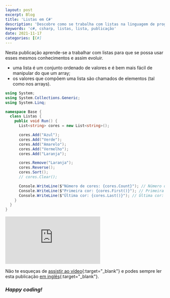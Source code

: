 ```yaml
---
layout: post
excerpt: Blog
title: 'Listas em C#'
description: 'Descobre como se trabalha com listas na linguagem de programação C#. Obtém respostas às tuas dúvidas com a teoria e os exemplos apresentados.'
keywords: 'c#, csharp, listas, lista, publicação'
date: 2021-11-17
categories: [C#]
---
```


Nesta publicação aprende-se a trabalhar com listas para que se possa usar esses mesmos conhecimentos e assim evoluir.

- uma lista é um conjunto ordenado de valores e é bem mais fácil de manipular do que um array;
- os valores que compõem uma lista são chamados de elementos (tal como nos arrays).

```csharp
using System;
using System.Collections.Generic;
using System.Linq;

namespace Base {
  class Listas {
    public void Run() {
      List<string> cores = new List<string>();

      cores.Add("Azul");
      cores.Add("Verde");
      cores.Add("Amarelo");
      cores.Add("Vermelho");
      cores.Add("Laranja");

      cores.Remove("Laranja");
      cores.Reverse();
      cores.Sort();
      // cores.Clear();

      Console.WriteLine($"Número de cores: {cores.Count}"); // Número de cores: 4
      Console.WriteLine($"Primeira cor: {cores.First()}"); // Primeira cor: Amarelo
      Console.WriteLine($"Última cor: {cores.Last()}"); // Última cor: Vermelho
    }
  }
}
```

<div class="video-container">
  <iframe src="https://www.youtube.com/embed/Eov-gcwg9zc" frameborder="0" allowfullscreen></iframe>
</div>

Não te esqueças de [assistir ao vídeo](https://youtu.be/Eov-gcwg9zc){:target="\_blank"} e podes sempre ler esta publicação [em inglês](https://nelsonsilvadev.com/blog/20211117/lists-in-csharp/){:target="\_blank"}.

### _Happy coding!_
